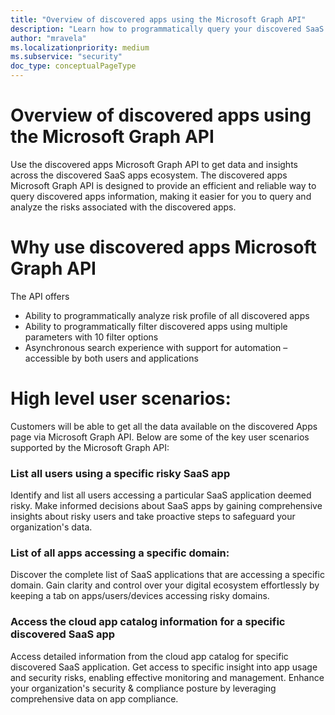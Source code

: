 ```yaml
---
title: "Overview of discovered apps using the Microsoft Graph API"
description: "Learn how to programmatically query your discovered SaaS applications info using the Microsoft Graph API."
author: "mravela"
ms.localizationpriority: medium
ms.subservice: "security"
doc_type: conceptualPageType
---
```


# Overview of discovered apps using the Microsoft Graph API
Use the discovered apps Microsoft Graph API to get data and insights across the discovered SaaS apps ecosystem. The discovered apps Microsoft Graph API is designed to provide an efficient and reliable way to query discovered apps information, making it easier for you to query and analyze the risks associated with the discovered apps. 

# Why use discovered apps Microsoft Graph API 

The API offers  

- Ability to programmatically analyze risk profile of all discovered apps 
- Ability to programmatically filter discovered apps using multiple parameters with 10 filter options 
- Asynchronous search experience with support for automation – accessible by both users and applications 

# High level user scenarios: 

Customers will be able to get all the data available on the discovered Apps page via Microsoft Graph API. Below are some of the key user scenarios supported by the Microsoft Graph API:  

### List all users using a specific risky SaaS app  

Identify and list all users accessing a particular SaaS application deemed risky. Make informed decisions about SaaS apps by gaining comprehensive insights about risky users and take proactive steps to safeguard your organization's data. 

### List of all apps accessing a specific domain: 

Discover the complete list of SaaS applications that are accessing a specific domain. Gain clarity and control over your digital ecosystem effortlessly by keeping a tab on apps/users/devices accessing risky domains.   

### Access the cloud app catalog information for a specific discovered SaaS app  

Access detailed information from the cloud app catalog for specific discovered SaaS application. Get access to specific insight into app usage and security risks, enabling effective monitoring and management. Enhance your organization's security & compliance posture by leveraging comprehensive data on app compliance. 

 

 

